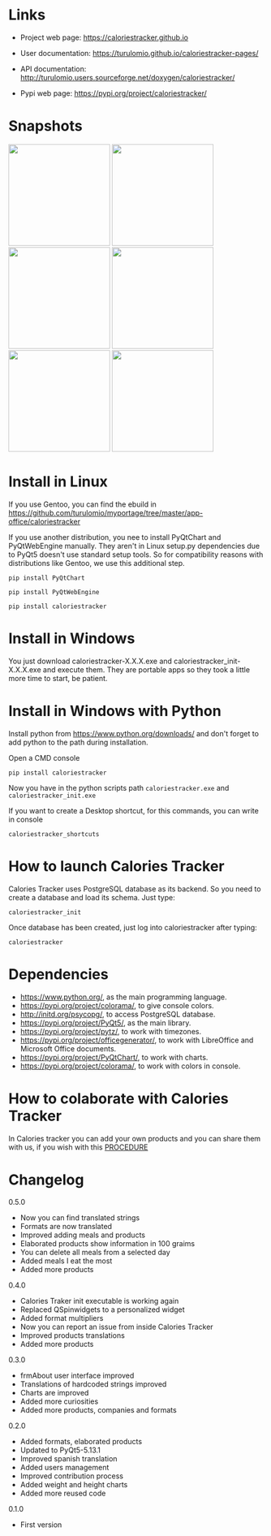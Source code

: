 Links
=====
* Project web page: https://caloriestracker.github.io

* User documentation: https://turulomio.github.io/caloriestracker-pages/

* API documentation: http://turulomio.users.sourceforge.net/doxygen/caloriestracker/

* Pypi web page: https://pypi.org/project/caloriestracker/

Snapshots
=========
        
<img src="doc/Screenshot_20191029_194701.png" height="200"/> <img src="doc/Screenshot_20191029_194726.png" height="200"/> <img src="doc/Screenshot_20191029_194824.png" height="200"/> <img src="doc/Screenshot_20191029_194920.png" height="200"/> <img src="doc/Screenshot_20191029_195007.png" height="200"/> <img src="doc/Screenshot_20191029_195038.png" height="200"/> 

Install in Linux
================
If you use Gentoo, you can find the ebuild in https://github.com/turulomio/myportage/tree/master/app-office/caloriestracker

If you use another distribution, you nee to install PyQtChart and PyQtWebEngine manually. They aren't in Linux setup.py dependencies due to PyQt5 doesn't use standard setup tools. So for compatibility reasons with distributions like Gentoo, we use this additional step.

`pip install PyQtChart`

`pip install PyQtWebEngine`

`pip install caloriestracker`

Install in Windows
==================

You just download caloriestracker-X.X.X.exe and caloriestracker_init-X.X.X.exe and execute them. They are portable apps so they took a little more time to start, be patient.

Install in Windows with Python
==============================
Install python from https://www.python.org/downloads/ and don't forget to add python to the path during installation.

Open a CMD console

`pip install caloriestracker`

Now you have in the python scripts path `caloriestracker.exe` and `caloriestracker_init.exe`

If you want to create a Desktop shortcut, for this commands, you can write in console

`caloriestracker_shortcuts`

How to launch Calories Tracker
==============================
Calories Tracker uses PostgreSQL database as its backend. So you need to create a database and load its schema. Just type:

`caloriestracker_init`

Once database has been created, just log into caloriestracker after typing:

`caloriestracker`

Dependencies
============
* https://www.python.org/, as the main programming language.
* https://pypi.org/project/colorama/, to give console colors.
* http://initd.org/psycopg/, to access PostgreSQL database.
* https://pypi.org/project/PyQt5/, as the main library.
* https://pypi.org/project/pytz/, to work with timezones.
* https://pypi.org/project/officegenerator/, to work with LibreOffice and Microsoft Office documents.
* https://pypi.org/project/PyQtChart/, to work with charts.
* https://pypi.org/project/colorama/, to work with colors in console.

How to colaborate with Calories Tracker
=======================================

In Calories tracker you can add your own products and you can share them with us, if you wish with this [PROCEDURE](COLLABORATION.md)

Changelog
=========
0.5.0
  * Now you can find translated strings
  * Formats are now translated
  * Improved adding meals and products
  * Elaborated products show information in 100 graims
  * You can delete all meals from a selected day
  * Added meals I eat the most
  * Added more products

0.4.0
  * Calories Traker init executable is working again
  * Replaced QSpinwidgets to a personalized widget
  * Added format multipliers
  * Now you can report an issue from inside Calories Tracker
  * Improved products translations
  * Added more products

0.3.0
  * frmAbout user interface improved
  * Translations of hardcoded strings improved
  * Charts are improved
  * Added more curiosities
  * Added more products, companies and formats

0.2.0
  * Added formats, elaborated products
  * Updated to PyQt5-5.13.1
  * Improved spanish translation
  * Added users management
  * Improved contribution process
  * Added weight and height charts
  * Added more reused code

0.1.0
  * First version

